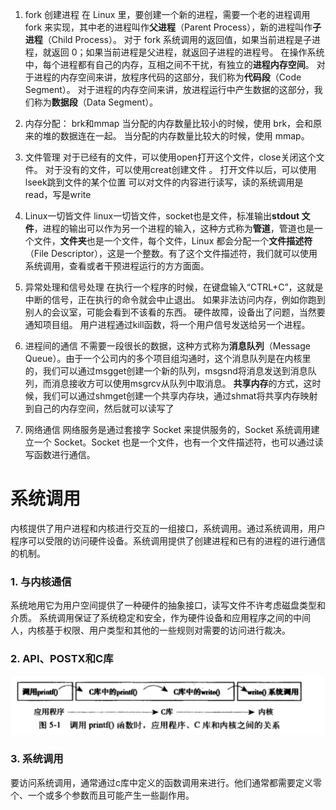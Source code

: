 1. fork 创建进程
   	 在 Linux 里，要创建一个新的进程，需要一个老的进程调用 fork 来实现，其中老的进程叫作**父进程**（Parent Process），新的进程叫作**子进程**（Child Process）。
      	 对于 fork 系统调用的返回值，如果当前进程是子进程，就返回 0；如果当前进程是父进程，就返回子进程的进程号。
      	 在操作系统中，每个进程都有自己的内存，互相之间不干扰，有独立的**进程内存空间**。
        对于进程的内存空间来讲，放程序代码的这部分，我们称为**代码段**（Code Segment）。
        对于进程的内存空间来讲，放进程运行中产生数据的这部分，我们称为**数据段**（Data Segment）。

   

2. 内存分配： brk和mmap
        当分配的内存数量比较小的时候，使用 brk，会和原来的堆的数据连在一起。
        当分配的内存数量比较大的时候，使用 mmap。
3. 文件管理
        对于已经有的文件，可以使用open打开这个文件，close关闭这个文件。
        对于没有的文件，可以使用creat创建文件 。
        打开文件以后，可以使用lseek跳到文件的某个位置
        可以对文件的内容进行读写，读的系统调用是read，写是write
4. Linux一切皆文件
   linux一切皆文件，socket也是文件，标准输出**stdout 文件**，进程的输出可以作为另一个进程的输入，这种方式称为**管道**，管道也是一个文件，**文件夹**也是一个文件，每个文件，Linux 都会分配一个**文件描述符**（File Descriptor），这是一个整数。有了这个文件描述符，我们就可以使用系统调用，查看或者干预进程运行的方方面面。
5. 异常处理和信号处理
   在执行一个程序的时候，在键盘输入“CTRL+C”，这就是中断的信号，正在执行的命令就会中止退出。
   如果非法访问内存，例如你跑到别人的会议室，可能会看到不该看的东西。
   硬件故障，设备出了问题，当然要通知项目组。
   用户进程通过kill函数，将一个用户信号发送给另一个进程。
6. 进程间的通信
   不需要一段很长的数据，这种方式称为**消息队列**（Message Queue）。由于一个公司内的多个项目组沟通时，这个消息队列是在内核里的，我们可以通过msgget创建一个新的队列，msgsnd将消息发送到消息队列，而消息接收方可以使用msgrcv从队列中取消息。
   **共享内存**的方式，这时候，我们可以通过shmget创建一个共享内存块，通过shmat将共享内存映射到自己的内存空间，然后就可以读写了
7. 网络通信
   网络服务是通过套接字 Socket 来提供服务的，Socket 系统调用建立一个 Socket。Socket 也是一个文件，也有一个文件描述符，也可以通过读写函数进行通信。





# 系统调用

内核提供了用户进程和内核进行交互的一组接口，系统调用。通过系统调用，用户程序可以受限的访问硬件设备。系统调用提供了创建进程和已有的进程的进行通信的机制。

### 1. 与内核通信

系统地用它为用户空间提供了一种硬件的抽象接口，读写文件不许考虑磁盘类型和介质。 系统调用保证了系统稳定和安全，作为硬件设备和应用程序之间的中间人，内核基于权限、用户类型和其他的一些规则对需要的访问进行裁决。

### 2. API、POSTX和C库

<img src="image-20210815142157074.png" alt="image-20210815142157074" style="zoom:50%;" />

### 3. 系统调用

要访问系统调用，通常通过c库中定义的函数调用来进行。他们通常都需要定义零个、一个或多个参数而且可能产生一些副作用。



